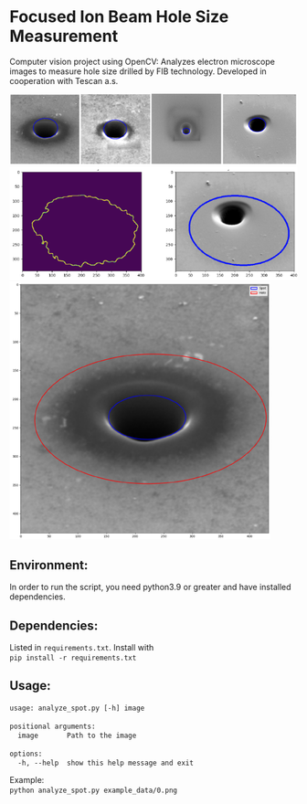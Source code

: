 
# Focused Ion Beam Hole Size Measurement
Computer vision project using OpenCV: Analyzes electron microscope images to measure hole size drilled by FIB technology. Developed in cooperation with Tescan a.s.

![image](doc/four-images.png)
![image](doc/halo.png)
![image](doc/full-prediction.png)

## Environment:
In order to run the script, you need python3.9 or greater and have installed dependencies.

## Dependencies:
Listed in `requirements.txt`. Install with\
``pip install -r requirements.txt``

## Usage:
```
usage: analyze_spot.py [-h] image

positional arguments:
  image       Path to the image

options:
  -h, --help  show this help message and exit
```

Example:\
``python analyze_spot.py example_data/0.png``

